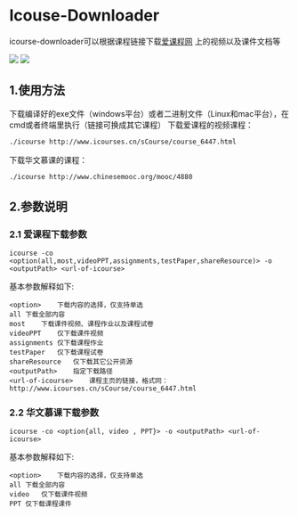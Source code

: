 # Icouse-Downloader
icourse-downloader可以根据课程链接下载[爱课程网](https://www.icourses.cn/home/)
上的视频以及课件文档等

![](https://img.shields.io/github/repo-size/webscrapingproject/icourse-downloader) ![](https://img.shields.io/github/v/release/webscrapingproject/icourse-downloader)

## 1.使用方法
下载编译好的exe文件（windows平台）或者二进制文件（Linux和mac平台），在cmd或者终端里执行（链接可换成其它课程）
下载爱课程的视频课程：

```bash
./icourse http://www.icourses.cn/sCourse/course_6447.html
```
下载华文慕课的课程：
```bash
./icourse http://www.chinesemooc.org/mooc/4880
```
## 2.参数说明
### 2.1 爱课程下载参数
```
icourse -co <option(all,most,videoPPT,assignments,testPaper,shareResource)> -o <outputPath> <url-of-icourse>
```
基本参数解释如下:
```
<option>	下载内容的选择，仅支持单选
all	下载全部内容
most	下载课件视频、课程作业以及课程试卷
videoPPT	仅下载课件视频
assignments	仅下载课程作业
testPaper	仅下载课程试卷
shareResource	仅下载其它公开资源
<outputPath>	指定下载路径
<url-of-icourse>	课程主页的链接，格式同：http://www.icourses.cn/sCourse/course_6447.html
```
### 2.2 华文慕课下载参数
```
icourse -co <option{all, video , PPT}> -o <outputPath> <url-of-icourse>
```
基本参数解释如下:
```
<option>	下载内容的选择，仅支持单选
all	下载全部内容
video	仅下载课件视频
PPT	仅下载课程课件
```